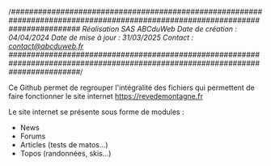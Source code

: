 /*################################################################################################################################
Réalisation SAS ABCduWeb
Date de création : 04/04/2024
Date de mise à jour : 31/03/2025
Contact : contact@abcduweb.fr
################################################################################################################################*/

Ce Github permet de regrouper l'intégralité des fichiers qui permettent de faire fonctionner le site internet https://revedemontagne.fr

Le site internet se présente sous forme de modules :
- News
- Forums
- Articles (tests de matos...)
- Topos (randonnées, skis...)

